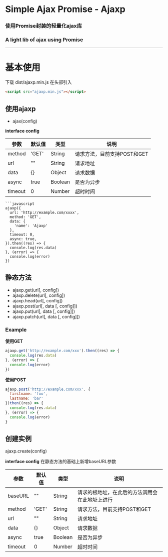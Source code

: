 # Simple Ajax Promise - Ajaxp
### 使用Promise封装的轻量化ajax库
### A light lib of ajax using Promise

---

# 基本使用
下载 dist/ajaxp.min.js
在头部引入
```html
<script src="ajaxp.min.js"></script>
```

## 使用ajaxp
- ajax(config)

**interface config**

| 参数	| 默认值	| 类型	| 说明	|
| ----	| ----   |----  |   ----  |
| method |  'GET' |  String | 请求方法，目前支持POST和GET|
| url | "" | String  |    请求地址|
| data |  {} |Object | 请求数据 |
| async| true | Boolean | 是否为异步|
| timeout|  0 | Number   |   超时时间 |

```
​```javascript
ajaxp({
  url: 'http://example.com/xxxx',
  method: 'GET',
  data: {
    'name': 'Ajaxp'
  },
  timeout: 0,
  async: true,
}).then((res) => {
  console.log(res.data)
}, (error) => {
  console.log(error)
})
```

## 静态方法
- ajaxp.get(url[, config])
- ajaxp.delete(url[, config])
- ajaxp.head(url[, config])
- ajaxp.post(url[, data [, config]])
- ajaxp.put(url[, data [, config]])
- ajaxp.patch(url[, data [, config]])


### Example
**使用GET**
```javascript
ajaxp.get('http://example.com/xxx').then((res) => {
  console.log(res.data)
}, (error) => {
  console.log(error)
})
```
**使用POST**
```javascript
ajaxp.post('http://example.com/xxx', {
  firstname: 'foo',
  lastname: 'bar'
})then((res) => {
  console.log(res.data)
}, (error) => {
  console.log(error)
}
```

## 创建实例

ajaxp.create(config)

**interface config** 在静态方法的基础上新增baseURL参数   

| 参数	| 默认值	| 类型	| 说明	|
| ----	| ----   |----  |   ----  |
| baseURL | "" | String | 请求的根地址，在此后的方法调用会在此地址上进行 |
| method |  'GET' |  String | 请求方法，目前支持POST和GET|
| url | "" | String  |    请求地址|
| data |  {} |Object | 请求数据 |
| async| true | Boolean | 是否为异步|
| timeout|  0 | Number   |   超时时间 |